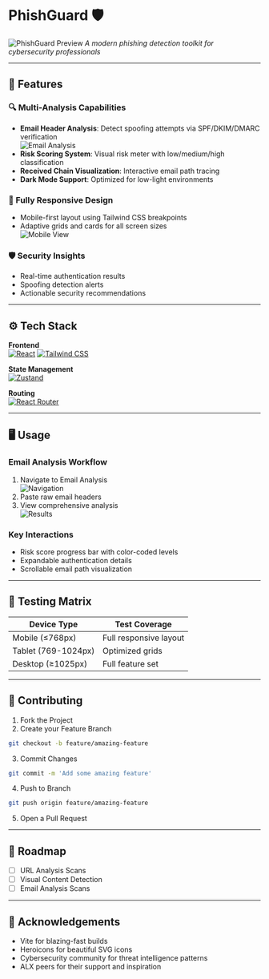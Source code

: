 # PhishGuard 🛡️

![PhishGuard Preview](./phishing-detection-tool/src/assets/phishguard-preview.png)
*A modern phishing detection toolkit for cybersecurity professionals*

---

## 🚀 Features

### 🔍 Multi-Analysis Capabilities
- **Email Header Analysis**: Detect spoofing attempts via SPF/DKIM/DMARC verification  
![Email Analysis](./phishing-detection-tool/src/assets/Email-Analysis.png "Email Analysis Interface")
- **Risk Scoring System**: Visual risk meter with low/medium/high classification  
- **Received Chain Visualization**: Interactive email path tracing
- **Dark Mode Support**: Optimized for low-light environments

### 📱 Fully Responsive Design
- Mobile-first layout using Tailwind CSS breakpoints  
- Adaptive grids and cards for all screen sizes  
![Mobile View](./phishing-detection-tool/src/assets/mobilie-dashboard.png "Responsive Design")

### 🛡️ Security Insights
- Real-time authentication results
- Spoofing detection alerts
- Actionable security recommendations

---

## ⚙️ Tech Stack

**Frontend**  
[![React](https://img.shields.io/badge/React-20232A?style=flat&logo=react)](https://react.dev/)
[![Tailwind CSS](https://img.shields.io/badge/Tailwind_CSS-38B2AC?style=flat&logo=tailwind-css)](https://tailwindcss.com/)

**State Management**  
[![Zustand](https://img.shields.io/badge/Zustand-3C3C3C?style=flat)](https://zustand-demo.pmnd.rs/)

**Routing**  
[![React Router](https://img.shields.io/badge/React_Router-CA4245?style=flat&logo=react-router)](https://reactrouter.com/)

---

## 🖥️ Usage

### Email Analysis Workflow
1. Navigate to Email Analysis  
![Navigation](./phishing-detection-tool/src/assets/Email-Analysis.png "Navigation Buttons")
2. Paste raw email headers
3. View comprehensive analysis  
![Results](./phishing-detection-tool/src/assets/email-analysis-results.png "Analysis Results")

### Key Interactions
- Risk score progress bar with color-coded levels
- Expandable authentication details
- Scrollable email path visualization

---

## 🧪 Testing Matrix

| Device Type       | Test Coverage          |
|-------------------|------------------------|
| Mobile (≤768px)   | Full responsive layout |
| Tablet (769-1024px)| Optimized grids       |
| Desktop (≥1025px) | Full feature set       |

---

## 🤝 Contributing

1. Fork the Project
2. Create your Feature Branch
```bash
git checkout -b feature/amazing-feature
```
3. Commit Changes
```bash
git commit -m 'Add some amazing feature'
```
4. Push to Branch
```bash
git push origin feature/amazing-feature
```
5. Open a Pull Request

---

## 🎯 Roadmap

- [ ] URL Analysis Scans
- [ ] Visual Content Detection
- [ ] Email Analysis Scans

---

## 🙏 Acknowledgements

- Vite for blazing-fast builds
- Heroicons for beautiful SVG icons
- Cybersecurity community for threat intelligence patterns
- ALX peers for their support and inspiration

```